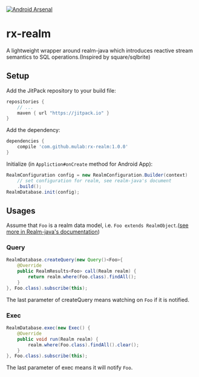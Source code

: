 [![Android Arsenal](https://img.shields.io/badge/Android%20Arsenal-rx--realm-green.svg?style=true)](https://android-arsenal.com/details/1/2803)
# rx-realm
A lightweight wrapper around realm-java which introduces reactive stream semantics to SQL operations.(Inspired by square/sqlbrite)

## Setup

Add the JitPack repository to your build file:
```gradle
repositories {
    // ...
    maven { url "https://jitpack.io" }
}
```

Add the dependency:
```gradle
dependencies {
    compile 'com.github.mulab:rx-realm:1.0.0'
}
```

Initialize (in `Appliction#onCreate` method for Android App):
```java
RealmConfiguration config = new RealmConfiguration.Builder(context)
    // set configuration for realm, see realm-java's document
    .build();
RealmDatabase.init(config);
```

## Usages

Assume that `Foo` is a realm data model, i.e. `Foo extends RealmObject`.([see more in Realm-java's documentation](https://realm.io/docs/java/latest/#models))

### Query
```java
RealmDatabase.createQuery(new Query()<Foo>{
    @Override
    public RealmResults<Foo> call(Realm realm) {
        return realm.where(Foo.class).findAll();
    }
}, Foo.class).subscribe(this);
```
The last parameter of createQuery means watching on `Foo` if it is notified.

### Exec
```java
RealmDatabase.exec(new Exec() {
    @Override
    public void run(Realm realm) {
        realm.where(Foo.class).findAll().clear();
    }
}, Foo.class).subscribe(this);
```
The last parameter of exec means it will notify `Foo`.

